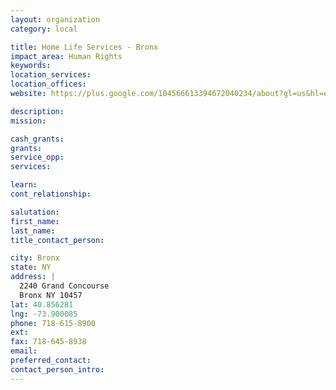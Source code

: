 ```yaml
---
layout: organization
category: local

title: Home Life Services - Bronx
impact_area: Human Rights
keywords: 
location_services: 
location_offices: 
website: https://plus.google.com/104566613394672040234/about?gl=us&hl=en

description: 
mission: 

cash_grants: 
grants: 
service_opp: 
services: 

learn: 
cont_relationship: 

salutation: 
first_name: 
last_name: 
title_contact_person: 

city: Bronx
state: NY
address: |
  2240 Grand Concourse     
  Bronx NY 10457
lat: 40.856281
lng: -73.900085
phone: 718-615-8900
ext: 
fax: 718-645-8938
email: 
preferred_contact: 
contact_person_intro: 
---
```

